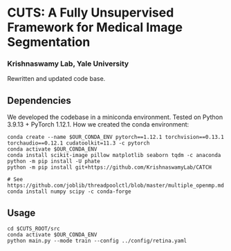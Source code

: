# CUTS: A Fully Unsupervised Framework for Medical Image Segmentation
### Krishnaswamy Lab, Yale University

Rewritten and updated code base.

## Dependencies
We developed the codebase in a miniconda environment.
Tested on Python 3.9.13 + PyTorch 1.12.1.
How we created the conda environment:
```
conda create --name $OUR_CONDA_ENV pytorch==1.12.1 torchvision==0.13.1 torchaudio==0.12.1 cudatoolkit=11.3 -c pytorch
conda activate $OUR_CONDA_ENV
conda install scikit-image pillow matplotlib seaborn tqdm -c anaconda
python -m pip install -U phate
python -m pip install git+https://github.com/KrishnaswamyLab/CATCH

# See https://github.com/joblib/threadpoolctl/blob/master/multiple_openmp.md
conda install numpy scipy -c conda-forge
```

## Usage
```
cd $CUTS_ROOT/src
conda activate $OUR_CONDA_ENV
python main.py --mode train --config ../config/retina.yaml
```
